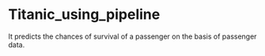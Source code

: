 # Titanic_using_pipeline
It predicts the chances of survival of a passenger on the basis of passenger data. 
